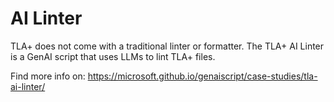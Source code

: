 # AI Linter
TLA+ does not come with a traditional linter or formatter. The TLA+ AI Linter is a GenAI script that uses LLMs to lint TLA+ files.

Find more info on: https://microsoft.github.io/genaiscript/case-studies/tla-ai-linter/
